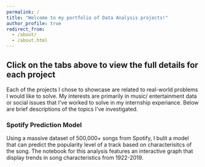 ```yaml
---
permalink: /
title: "Welcome to my portfolio of Data Analysis projects!"
author_profile: true
redirect_from: 
  - /about/
  - /about.html
---
```


## Click on the tabs above to view the full details for each project ## 


Each of the projects I chose to showcase are related to real-world problems I would like to solve. My interests are primarily in music/ entertainment data or social issues that I've worked to solve in my internship experiance. Below are brief descriptions of the topics I've investigated.


### Spotify Prediction Model ###

Using a massive dataset of 500,000+ songs from Spotify, I bulit a model that can predict the popularity level of a track based on characterisitcs of the song. The notebook for this analysis features an interactive graph that display trends in song characteristics from 1922-2019.
